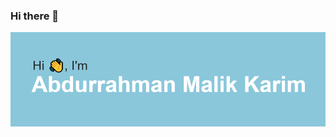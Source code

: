 ### Hi there 👋

<img src="https://github.com/malikkarim14/malikkarim14/blob/main/header.png" alt="banner that says Abdurrahman Malik Karim">

<!--
**malikkarim14/malikkarim14** is a ✨ _special_ ✨ repository because its `README.md` (this file) appears on your GitHub profile.

Here are some ideas to get you started:

- 🔭 I’m currently working on ...
- 🌱 I’m currently learning ...
- 👯 I’m looking to collaborate on ...
- 🤔 I’m looking for help with ...
- 💬 Ask me about ...
- 📫 How to reach me: ...
- 😄 Pronouns: ...
- ⚡ Fun fact: ...
-->
